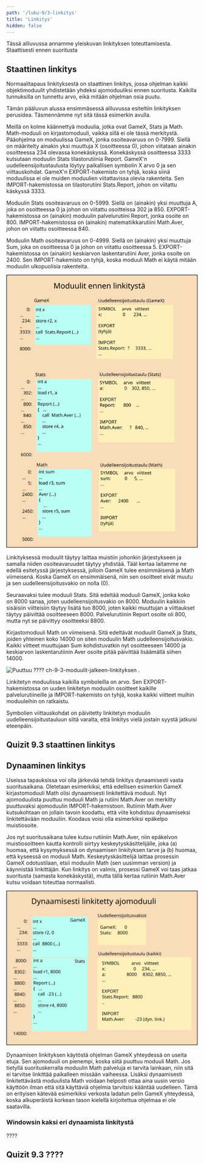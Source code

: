 ```yaml
---
path: '/luku-9/3-linkitys'
title: 'Linkitys'
hidden: false
---
```


<div>
<lead>Tässä aliluvussa annamme yleiskuvan linkityksen toteuttamisesta. Staattisesti ennen suoritusta 
</lead>
</div>

## Staattinen linkitys
Normaalitapaus linkityksestä on staattinen linkitys, jossa ohjelman kaikki objektimoduulit yhdistetään yhdeksi ajomoduuliksi ennen suoritusta. Kaikilla tunnuksilla on tunnettu arvo, eikä mitään ohjelman osia puutu.

Tämän pääluvun alussa ensimmäsessä aliluvussa esiteltiin linkityksen perusidea. Täsmennämme nyt sitä tässä esimerkin avulla.

Meillä on kolme käännettyä moduulia, jotka ovat GameX, Stats ja Math. Math-moduuli on kirjastomoduuli, vaikka sillä ei ole tässä merkitystä. Pääohjelma on moduulissa GameX, jonka osoiteavaruus on 0-7999. Siellä on määritelty ainakin yksi muuttuja X (osoitteessa 0), johon viitataan ainakin osoitteessa 234 olevassa konekäskyssä. Konekäskyssä osoitteessa 3333 kutsutaan moduulin Stats tilastorutiinia Report. GameX'n uudelleensijoitustaulusta löytyy paikallisen symbolin X arvo 0 ja sen viittauskohdat.  GameX'n EXPORT-hakemisto on tyhjä, koska siinä moduulissa ei ole muiden moduulien viitattavissa olevia rakenteita. Sen IMPORT-hakemistossa on tilastorutiini Stats.Report, johon on viitattu käskyssä 3333.

Moduulin Stats osoiteavaruus on 0-5999. Siellä on (ainakin) yksi muuttuja A, joka on osoitteessa 0 ja johon on viitattu osoitteissa 302 ja 850. EXPORT-hakemistossa on (ainakin) moduulin palvelurutiini Report, jonka osoite on 800. IMPORT-hakemistossa on (ainakin) matematiikkarutiini Math.Aver, johon on viitattu osoitteessa 840.

Moduulin Math osoiteavaruus on 0-4999. Siellä on (ainakin) yksi muuttuja Sum, joka on osoitteessa 0 ja johon on viitattu osoitteessa 5. EXPORT-hakemistossa on (ainakin) keskiarvon laskentarutiini Aver, jonka osoite on 2400. Sen IMPORT-hakemisto on tyhjä, koska moduuli Math ei käytä mitään moduulin ulkopuolisia rakenteita.

<!-- kuva: ch-9-3-moduulit-ennen-linkitysta  -->

![  Puuttuu ???? ch-9-3-moduulit-ennen-linkitysta.](./ch-9-3-moduulit-ennen-linkitysta.svg)
<div>
<illustrations motive="ch-9-3-moduulit-ennen-linkitysta"></illustrations>
</div>

Linkityksessä moduulit täytyy laittaa muistiin johonkin järjestykseen ja samalla niiden osoiteavaruudet täytyy yhdistää. Tääl kertaa laitamme ne edellä esitetyssä järjestyksessä, jolloin GameX tulee ensimmäisenä ja Math viimeisenä. Koska GameX on ensimmäisenä, niin sen osoitteet eivät muutu ja sen uudelleensijoitusvakio on nolla (0). 

Seuraavaksi tulee moduuli Stats. Sitä edeltää moduuli GameX, jonka koko on 8000 sanaa, joten uudelleensijoitusvakio on 8000. Moduulin kaikkiin sisäisiin viitteisiin täytyy lisätä tuo 8000, joten kaikki muuttujan a viittaukset täytyy päivittää osoitteeseen 8000. Palvelurutiinin Report osoite oli 800, mutta nyt se päivittyy osoitteeksi 8800.  

Kirjastomoduuli Math on viimeisenä. Sitä edeltävät moduulit GameX ja Stats, joiden yhteinen koko 14000 on siten moduulin Math uudelleensijoitusvakio.  Kaikki viitteet muuttujaan Sum kohdistuvatkin nyt osoitteeseen 14000 ja keskiarvon laskentarutiinin Aver osoite pitää päivittää lisäämällä siihen 14000.

<!-- kuva: ch-9-3-moduulit-jälkeen-linkityksen  -->

![  Puuttuu ???? ch-9-3-moduulit-jalkeen-linkityksen .](./ch-9-3-moduulit-jälkeen-linkityksen.svg)
<div>
<illustrations motive="ch-9-3-moduulit-jälkeen-linkityksen"></illustrations>
</div>

Linkitetyn moduulissa kaikilla symboleilla on arvo. Sen EXPORT-hakemistossa on uuden linkitetyn moduulin osoitteet kaikille palvelurutiineille ja IMPORT-hakemisto on tyhjä, koska kaikki viitteet muihin moduuleihin on ratkaistu. 

Symbolien viittauskohdat on päivitetty linkitetyn moduulin uudelleensijoitustauluun siltä varalta, että linkitys vielä jostain syystä jatkuisi eteenpäin. 

## Quizit 9.3 staattinen linkitys
<!--  quizit 9.3.???  -->
<div><quiz id="aec1b502-8b29-4f47-a0a8-e702f13cbda7"></quiz></div>

## Dynaaminen linkitys
Useissa tapauksissa voi olla järkevää tehdä linkitys dynaamisesti vasta suoritusaikana. Oletetaan esimerkiksi, että edellisen esimerkin GameX kirjastomoduuli Math olisi dynaamisesti linkitettävä moduuli. Nyt ajomoduulista puuttuu moduuli Math ja rutiini Math.Aver on merkitty puuttuvaksi ajomoduulin IMPORT-hakemistoon. Rutiinin Math.Aver kutsukohtaan on jollain tavoin koodattu, että viite kohdistuu dynaamiseksi linkitettävään moduuliin. Koodaus voisi olla esimerkiksi epäkelpo muistiosoite. 

Jos nyt suoritusaikana tulee kutsu rutiiniin Math.Aver, niin epäkelvon muistiosoitteen kautta kontrolli siirtyy keskeytyskäsittelijälle, joka (a) huomaa, että kysymyksessä on dynaamisen linkityksen tarve ja (b) huomaa, että kyseessä on moduuli Math. Keskeytyskäsittelijä laittaa prosessin GameX odotustilaan, etsii moduulin Math (sen uusimman version) ja käynnistää linkittäjän. Kun linkitys on valmis, prosessi GameX voi taas jatkaa suoritusta (samasta konekäskystä), mutta tällä kertaa rutiinin Math.Aver kutsu voidaan toteuttaa normaalisti.

<!-- kuva: ch-9-3-ajomoduuli-ennen-dyn-linkitysta  -->

![  Puuttuu ???? ch-9-3-ajomoduuli-ennen-dyn-linkitysta.](./ch-9-3-ajomoduuli-ennen-dyn-linkitysta.svg)
<div>
<illustrations motive="ch-9-3-ajomoduuli-ennen-dyn-linkitysta"></illustrations>
</div>

Dynaamisen linkityksen käytöstä ohjelman GameX yhteydessä on useita etuja. Sen ajomoduuli on pienempi, koska siitä puuttuu moduuli Math. Jos tietyllä suorituskerralla moduulin Math palveluja ei tarvita lainkaan, niin sitä ei tarvitse linkittää paikalleen missään vaiheessa. Lisäksi dynaamisesti linkitettävästä moduulista Math voidaan helposti ottaa aina uusin versio käyttöön ilman että sitä käyttäviä ohjelmia tarvitsisi kääntää uudelleen. Tämä on erityisen kätevää esimerkiksi verkosta ladatun pelin GameX yhteydessä, koska alkuperäistä korkean tason kielellä kirjoitettua ohjelmaa ei ole saatavilla.

### Windowsin kaksi eri dynaamista linkitystä
????


## Quizit 9.3 ????
<!--  quizit 9.3.???  -->
<div><quiz id="4b44871b-2fe7-4fe1-978c-267d5bf8de80"></quiz></div>
